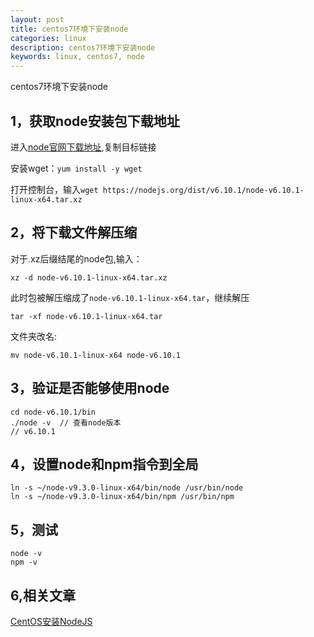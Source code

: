 ```yaml
---
layout: post
title: centos7环境下安装node
categories: linux
description: centos7环境下安装node
keywords: linux, centos7, node
---
```


centos7环境下安装node

1，获取node安装包下载地址
----
进入[node官网下载地址](https://nodejs.org/en/download/),复制目标链接

安装wget：`yum install -y wget`

打开控制台，输入`wget https://nodejs.org/dist/v6.10.1/node-v6.10.1-linux-x64.tar.xz `

2，将下载文件解压缩
-----
对于.xz后缀结尾的node包,输入：

    xz -d node-v6.10.1-linux-x64.tar.xz

此时包被解压缩成了`node-v6.10.1-linux-x64.tar`，继续解压

    tar -xf node-v6.10.1-linux-x64.tar

文件夹改名:

    mv node-v6.10.1-linux-x64 node-v6.10.1

3，验证是否能够使用node
-----

    cd node-v6.10.1/bin
    ./node -v  // 查看node版本  
    // v6.10.1

4，设置node和npm指令到全局
----

    ln -s ~/node-v9.3.0-linux-x64/bin/node /usr/bin/node
    ln -s ~/node-v9.3.0-linux-x64/bin/npm /usr/bin/npm

5，测试
----

    node -v
    npm -v


6,相关文章
----
[CentOS安装NodeJS](https://blog.csdn.net/xerysherryx/article/details/78920978)
